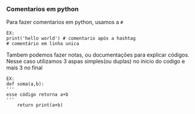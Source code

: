 ### Comentarios em python
Para fazer comentarios em python, usamos a `#`
```
EX:
print('hello world') # comentario após a hashtag
# comentário em linha unica
```


Tambem podemos fazer notas, ou documentações para explicar códigos. Nesse caso utilizamos 3 aspas simples(ou duplas) no inicio do codigo e mais 3 no final
```
EX:
def soma(a,b):
'''
esse código retorna a+b
'''
    return print(a+b)
```